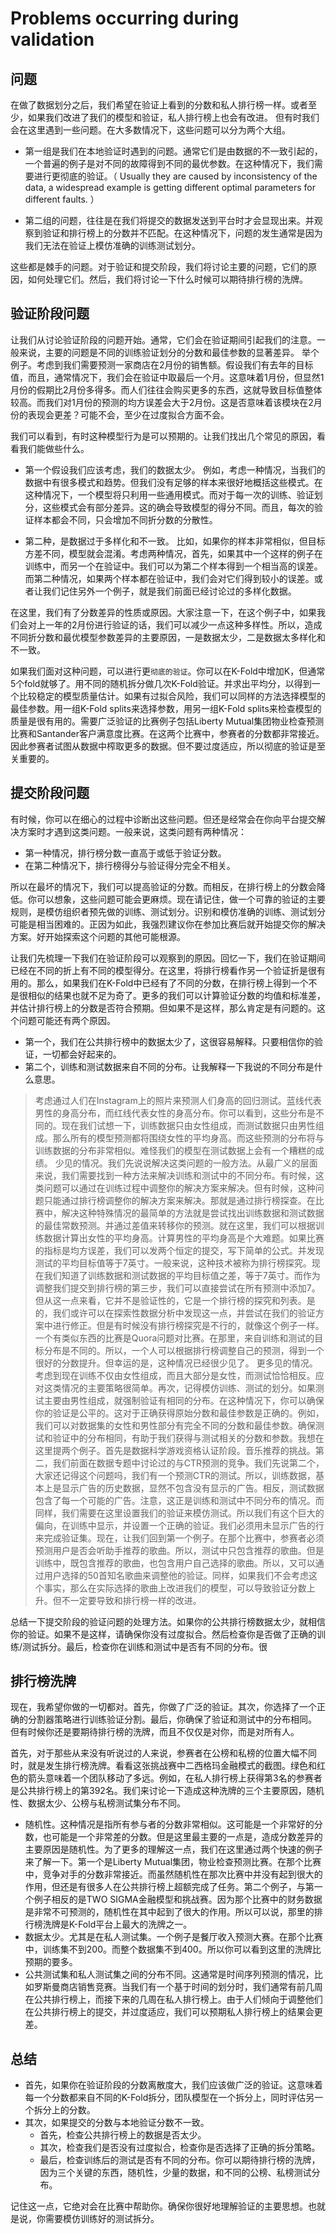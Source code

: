 # Problems occurring during validation

## 问题

在做了数据划分之后，我们希望在验证上看到的分数和私人排行榜一样。或者至少，如果我们改进了我们的模型和验证，私人排行榜上也会有改进。
但有时我们会在这里遇到一些问题。在大多数情况下，这些问题可以分为两个大组。

- 第一组是我们在本地验证时遇到的问题。通常它们是由数据的不一致引起的，一个普遍的例子是对不同的故障得到不同的最优参数。在这种情况下，我们需要进行更彻底的验证。（ Usually they are caused by inconsistency of the data, a widespread example is getting different optimal parameters for different faults. ）

- 第二组的问题，往往是在我们将提交的数据发送到平台时才会显现出来。并观察到验证和排行榜上的分数并不匹配。在这种情况下，问题的发生通常是因为我们无法在验证上模仿准确的训练测试划分。


这些都是棘手的问题。对于验证和提交阶段，我们将讨论主要的问题，它们的原因，如何处理它们。然后，我们将讨论一下什么时候可以期待排行榜的洗牌。

## 验证阶段问题

让我们从讨论验证阶段的问题开始。通常，它们会在验证期间引起我们的注意。一般来说，主要的问题是不同的训练验证划分的分数和最佳参数的显著差异。
举个例子。考虑到我们需要预测一家商店在2月份的销售额。假设我们有去年的目标值，而且，通常情况下，我们会在验证中取最后一个月。这意味着1月份，但显然1月份的假期比2月份多得多。而人们往往会购买更多的东西，这就导致目标值整体较高。而我们对1月份的预测的均方误差会大于2月份。这是否意味着该模块在2月份的表现会更差？可能不会，至少在过度拟合方面不会。



我们可以看到，有时这种模型行为是可以预期的。让我们找出几个常见的原因，看看我们能做些什么。

- 第一个假设我们应该考虑，我们的数据太少。
例如，考虑一种情况，当我们的数据中有很多模式和趋势。但我们没有足够的样本来很好地概括这些模式。在这种情况下，一个模型将只利用一些通用模式。而对于每一次的训练、验证划分，这些模式会有部分差异。这的确会导致模型的得分不同。而且，每次的验证样本都会不同，只会增加不同折分数的分散性。

- 第二种，是数据过于多样化和不一致。
比如，如果你的样本非常相似，但目标方差不同，模型就会混淆。考虑两种情况，首先，如果其中一个这样的例子在训练中，而另一个在验证中。我们可以为第二个样本得到一个相当高的误差。而第二种情况，如果两个样本都在验证中，我们会对它们得到较小的误差。或者让我们记住另外一个例子，就是我们前面已经讨论过的多样化数据。

在这里，我们有了分数差异的性质或原因。大家注意一下，在这个例子中，如果我们会对上一年的2月份进行验证的话，我们可以减少一点这种多样性。所以，造成不同折分数和最优模型参数差异的主要原因，一是数据太少，二是数据太多样化和不一致。


如果我们面对这种问题，可以进行更`彻底的验证`。你可以在K-Fold中增加K，但通常5个fold就够了。用不同的随机拆分做几次K-Fold验证。并求出平均分，以得到一个比较稳定的模型质量估计。如果有过拟合风险，我们可以同样的方法选择模型的最佳参数。用一组K-Fold splits来选择参数，用另一组K-Fold splits来检查模型的质量是很有用的。需要广泛验证的比赛例子包括Liberty Mutual集团物业检查预测比赛和Santander客户满意度比赛。在这两个比赛中，参赛者的分数都非常接近。因此参赛者试图从数据中榨取更多的数据。但不要过度适应，所以彻底的验证是至关重要的。

## 提交阶段问题

有时候，你可以在细心的过程中诊断出这些问题。但还是经常会在你向平台提交解决方案时才遇到这类问题。一般来说，这类问题有两种情况：
- 第一种情况，排行榜分数一直高于或低于验证分数。
- 在第二种情况下，排行榜得分与验证得分完全不相关。

所以在最坏的情况下，我们可以提高验证的分数。而相反，在排行榜上的分数会降低。你可以想象，这些问题可能会更麻烦。现在请记住，做一个可靠的验证的主要规则，是模仿组织者预先做的训练、测试划分。识别和模仿准确的训练、测试划分可能是相当困难的。正因为如此，我强烈建议你在参加比赛后就开始提交你的解决方案。好开始探索这个问题的其他可能根源。

让我们先梳理一下我们在验证阶段可以观察到的原因。回忆一下，我们在验证期间已经在不同的折上有不同的模型得分。在这里，将排行榜看作另一个验证折是很有用的。那么，如果我们在K-Fold中已经有了不同的分数，在排行榜上得到一个不是很相似的结果也就不足为奇了。更多的我们可以计算验证分数的均值和标准差，并估计排行榜上的分数是否符合预期。但如果不是这样，那么肯定是有问题的。这个问题可能还有两个原因。

- 第一个，我们在公共排行榜中的数据太少了，这很容易解释。只要相信你的验证，一切都会好起来的。
- 第二个，训练和测试数据来自不同的分布。让我解释一下我说的不同分布是什么意思。
> 考虑通过人们在Instagram上的照片来预测人们身高的回归测试。蓝线代表男性的身高分布，而红线代表女性的身高分布。你可以看到，这些分布是不同的。现在我们试想一下，训练数据只由女性组成，而测试数据只由男性组成。那么所有的模型预测都将围绕女性的平均身高。而这些预测的分布将与训练数据的分布非常相似。难怪我们的模型在测试数据上会有一个糟糕的成绩。
> 少见的情况。我们先说说解决这类问题的一般方法。从最广义的层面来说，我们需要找到一种方法来解决训练和测试中的不同分布。有时候，这类问题可以通过在训练过程中调整你的解决方案来解决。但有时候，这种问题只能通过排行榜调整你的解决方案来解决。那就是通过排行榜探查。在比赛中，解决这种特殊情况的最简单的方法就是尝试找出训练数据和测试数据的最佳常数预测。并通过差值来转移你的预测。就在这里，我们可以根据训练数据计算出女性的平均身高。计算男性的平均身高是个大难题。如果比赛的指标是均方误差，我们可以发两个恒定的提交，写下简单的公式。并发现测试的平均目标值等于7英寸。一般来说，这种技术被称为排行榜探究。现在我们知道了训练数据和测试数据的平均目标值之差，等于7英寸。而作为调整我们提交到排行榜的第三步，我们可以直接尝试在所有预测中添加7。但从这一点来看，它并不是验证性的，它是一个排行榜的探究和列表。是的，我们或许可以在探索性数据分析中发现这一点，并尝试在我们的验证方案中进行修正。但是有时候没有排行榜探究是不行的，就像这个例子一样。一个有类似东西的比赛是Quora问题对比赛。在那里，来自训练和测试的目标分布是不同的。所以，一个人可以根据排行榜调整自己的预测，得到一个很好的分数提升。但幸运的是，这种情况已经很少见了。
> 更多见的情况。
考虑到现在训练不仅由女性组成，而且大部分是女性，而测试恰恰相反。应对这类情况的主要策略很简单。再次，记得模仿训练、测试的划分。如果测试主要由男性组成，就强制验证有相同的分布。在这种情况下，你可以确保你的验证是公平的。这对于正确获得原始分数和最佳参数是正确的。例如，我们可以对数据集的女性和男性部分有完全不同的分数和最佳参数。确保测试和验证中的分布相同，有助于我们获得与测试相关的分数和参数。我想在这里提两个例子。首先是数据科学游戏资格认证阶段。音乐推荐的挑战。第二，我们前面在数据专题中讨论过的与CTR预测的竞争。我们先说第二个，大家还记得这个问题吗，我们有一个预测CTR的测试。所以，训练数据，基本上是显示广告的历史数据，显然不包含没有显示的广告。相反，测试数据包含了每一个可能的广告。注意，这正是训练和测试中不同分布的情况。而同样，我们需要在这里设置我们的验证来模仿测试。所以我们有这个巨大的偏向，在训练中显示，并设置一个正确的验证。我们必须用未显示广告的行来完成验证集。现在，让我们回到第一个例子。在那个比赛中，参赛者必须预测用户是否会听助手推荐的歌曲。所以，测试中只包含推荐的歌曲。但是训练中，既包含推荐的歌曲，也包含用户自己选择的歌曲。所以，又可以通过用户选择的50首知名歌曲来调整他的验证。同样，如果我们不会考虑这个事实，那么在实际选择的歌曲上改进我们的模型，可以导致验证分数上升。但不一定要导致和排行榜一样的改进。



总结一下提交阶段的验证问题的处理方法。如果你的公共排行榜数据太少，就相信你的验证。如果不是这样，请确保你没有过度拟合。然后检查你是否做了正确的训练/测试拆分。最后，检查你在训练和测试中是否有不同的分布。很

## 排行榜洗牌

现在，我希望你做的一切都对。首先，你做了广泛的验证。其次，你选择了一个正确的分割器策略进行训练验证分割。最后，你确保了验证和测试中的分布相同。
但有时候你还是要期待排行榜的洗牌，而且不仅仅是对你，而是对所有人。


首先，对于那些从来没有听说过的人来说，参赛者在公榜和私榜的位置大幅不同时，就是发生排行榜洗牌。看看这张挑战赛中二西格玛金融模式的截图。绿色和红色的箭头意味着一个团队移动了多远。例如，在私人排行榜上获得第3名的参赛者是公共排行榜上的第392名。我们来讨论一下造成这种洗牌的三个主要原因，随机性、数据太少、公榜与私榜测试集分布不同。
- 随机性。这种情况是指所有参与者的分数非常相似。这可能是一个非常好的分数，也可能是一个非常差的分数。但是这里最主要的一点是，造成分数差异的主要原因是随机性。为了更多的理解这一点，我们在这里通过两个快速的例子来了解一下。第一个是Liberty Mutual集团，物业检查预测比赛。在那个比赛中，竞争对手的分数非常接近。而虽然随机性在那次比赛中并没有起到很大的作用，但还是有很多人在公共排行榜上超额完成了任务。第二个例子，与第一个例子相反的是TWO SIGMA金融模型和挑战赛。因为那个比赛中的财务数据是非常不可预测的，随机性在其中起到了很大的作用。所以可以说，那里的排行榜洗牌是K-Fold平台上最大的洗牌之一。
- 数据太少。尤其是在私人测试集。一个例子是餐厅收入预测大赛。在那个比赛中，训练集不到200。而整个数据集不到400。所以你可以看到这里的洗牌比预期的要多。
- 公共测试集和私人测试集之间的分布不同。这通常是时间序列预测的情况，比如罗斯曼商店销售竞赛。当我们有一个基于时间的划分时，我们通常有前几周在公共排行榜上，而接下来的几周在私人排行榜上。由于人们倾向于调整他们在公共排行榜上的提交，并过度适应，我们可以预期私人排行榜上的结果会更差。

## 总结

- 首先，如果你在验证阶段的分数离散度大，我们应该做广泛的验证。这意味着每一个分数都来自不同的K-Fold拆分，团队模型在一个拆分上，同时评估另一个拆分上的分数。
- 其次，如果提交的分数与本地验证分数不一致。
	- 首先，检查公共排行榜上的数据是否太少。
	- 其次，检查我们是否没有过度拟合，检查你是否选择了正确的拆分策略。
	- 最后，检查训练后的测试是否有不同的分布。你可以期待排行榜的洗牌，因为三个关键的东西，随机性，少量的数据，和不同的公榜、私榜测试分布。

记住这一点，它绝对会在比赛中帮助你。确保你很好地理解验证的主要思想。也就是说，你需要模仿训练好的测试拆分。